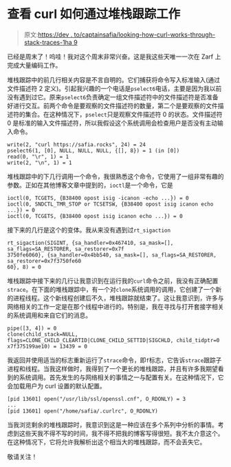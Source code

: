 # 查看 curl 如何通过堆栈跟踪工作

> 原文:[https://dev . to/captainsafia/looking-how-curl-works-through-stack-traces-1ha 9](https://dev.to/captainsafia/looking-at-how-curl-works-through-stack-traces-1ha9)

已经是周末了！呜哇！我对这个周末非常兴奋。这是我这些天唯一一次在 Zarf 上完成大量编码工作。

堆栈跟踪中的前几行相关内容是不言自明的。它们捕获将命令写入标准输入(通过文件描述符 2 定义)。引起我兴趣的一个电话是`pselect6`电话，主要是因为我以前没有遇到过它。原来`pselect6`负责确定一组文件描述符中的文件描述符是否准备好进行交互。前两个命令是要观察的文件描述符的数量，第二个是要观察的文件描述符的集合。在这种情况下，`pselect`只是观察文件描述符 0 的状态。文件描述符 0 是标准的输入文件描述符，所以我假设这个系统调用会检查用户是否没有主动输入命令。

```
write(2, "curl https://safia.rocks", 24) = 24
pselect6(1, [0], NULL, NULL, NULL, {[], 8}) = 1 (in [0])
read(0, "\r", 1) = 1
write(2, "\n", 1) = 1 
```

堆栈跟踪中的下几行调用一个命令，我很熟悉这个命令，它使用了一组非常有趣的参数。正如在其他博客文章中提到的，`ioctl`是一个命令，它是

```
ioctl(0, TCGETS, {B38400 opost isig -icanon -echo ...}) = 0
ioctl(0, SNDCTL_TMR_STOP or TCSETSW, {B38400 opost isig icanon echo ...}) = 0
ioctl(0, TCGETS, {B38400 opost isig icanon echo ...}) = 0 
```

接下来的几行是这个的变体。我从来没有遇到过`rt_sigaction`

```
rt_sigaction(SIGINT, {sa_handler=0x467410, sa_mask=[], sa_flags=SA_RESTORER, sa_restorer=0x7f
3750fe6060}, {sa_handler=0x4bb540, sa_mask=[], sa_flags=SA_RESTORER, sa_restorer=0x7f3750fe60
60}, 8) = 0 
```

堆栈跟踪中接下来的几行让我意识到在运行我的`curl`命令之前，我没有正确配置`strace`。在下面的堆栈跟踪中，有一个对`clone`系统调用的调用，它创建了一个新的进程线程。这个新线程创建后不久，堆栈跟踪就结束了。这让我意识到，许多与网络相关的工作一定是在那个线程中进行的。特别是，我在寻找与打开套接字相关的系统调用和来自它们的消息。

```
pipe([3, 4]) = 0
clone(child_stack=NULL, flags=CLONE_CHILD_CLEARTID|CLONE_CHILD_SETTID|SIGCHLD, child_tidptr=0
x7f375199ae10) = 13439 = 0 
```

我返回并使用适当的标志重新运行了`strace`命令，即`f`标志，它告诉`strace`跟踪子进程和线程。当我这样做时，我得到了一个更长的堆栈跟踪，并且有许多我期望看到的系统调用。首先发生的与网络相关的事情之一与配置有关。在这种情况下，它会加载用户为 curl 设置的默认配置。

```
[pid 13601] open("/usr/lib/ssl/openssl.cnf", O_RDONLY) = 3
...
[pid 13601] open("/home/safia/.curlrc", O_RDONLY) 
```

当我浏览剩余的堆栈跟踪时，我意识到这是一种应该在多个系列中分析的事情。考虑到这些天我不得不写的时间，我不得不把我的博客写得很短。我不太介意这个。在这种情况下，它将允许我解析出这个相当大的堆栈跟踪，而不会丢失它。

敬请关注！